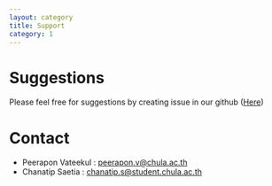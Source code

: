 ```yaml
---
layout: category
title: Support
category: 1
---
```


# Suggestions
Please feel free for suggestions by creating issue in our github ([Here](https://github.com/ChanatipSaetia/ESL-NN/issues))
# Contact
* Peerapon Vateekul : peerapon.v@chula.ac.th
* Chanatip Saetia : chanatip.s@student.chula.ac.th
